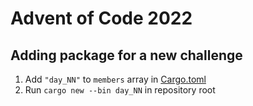 # Advent of Code 2022

## Adding package for a new challenge

1. Add `"day_NN"` to `members` array in [Cargo.toml](./Cargo.toml)
2. Run `cargo new --bin day_NN` in repository root
